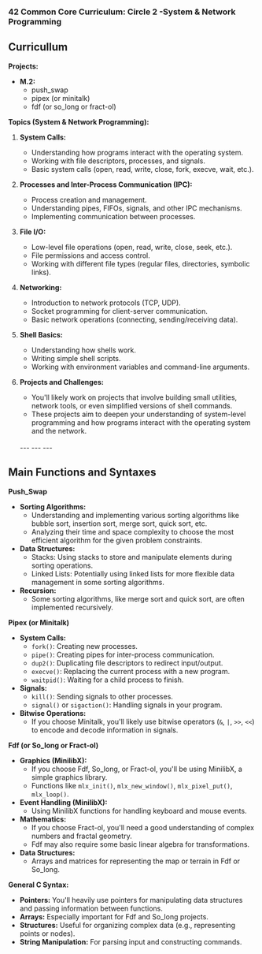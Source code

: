 ### 42 Common Core Curriculum: Circle 2 -System & Network Programming

## Curricullum
**Projects:**

* **M.2:**
    * push_swap
    * pipex (or minitalk)
    * fdf (or so_long or fract-ol)

**Topics (System & Network Programming):**

1.  **System Calls:**
    *   Understanding how programs interact with the operating system.
    *   Working with file descriptors, processes, and signals.
    *   Basic system calls (open, read, write, close, fork, execve, wait, etc.).

2.  **Processes and Inter-Process Communication (IPC):**
    *   Process creation and management.
    *   Understanding pipes, FIFOs, signals, and other IPC mechanisms.
    *   Implementing communication between processes.

3.  **File I/O:**
    *   Low-level file operations (open, read, write, close, seek, etc.).
    *   File permissions and access control.
    *   Working with different file types (regular files, directories, symbolic links).

4.  **Networking:**
    *   Introduction to network protocols (TCP, UDP).
    *   Socket programming for client-server communication.
    *   Basic network operations (connecting, sending/receiving data).

5.  **Shell Basics:**
    *   Understanding how shells work.
    *   Writing simple shell scripts.
    *   Working with environment variables and command-line arguments.

6.  **Projects and Challenges:**
    *   You'll likely work on projects that involve building small utilities, network tools, or even simplified versions of shell commands.
    *   These projects aim to deepen your understanding of system-level programming and how programs interact with the operating system and the network.  
	<br>
	---
	---
	---
	<br>

## Main Functions and Syntaxes

**Push_Swap**

*   **Sorting Algorithms:**
    *   Understanding and implementing various sorting algorithms like bubble sort, insertion sort, merge sort, quick sort, etc.
    *   Analyzing their time and space complexity to choose the most efficient algorithm for the given problem constraints.
*   **Data Structures:**
    *   Stacks: Using stacks to store and manipulate elements during sorting operations.
    *   Linked Lists: Potentially using linked lists for more flexible data management in some sorting algorithms.
*   **Recursion:**
    *   Some sorting algorithms, like merge sort and quick sort, are often implemented recursively.

**Pipex (or Minitalk)**

*   **System Calls:**
    *   `fork()`: Creating new processes.
    *   `pipe()`: Creating pipes for inter-process communication.
    *   `dup2()`: Duplicating file descriptors to redirect input/output.
    *   `execve()`: Replacing the current process with a new program.
    *   `waitpid()`: Waiting for a child process to finish.
*   **Signals:**
    *   `kill()`: Sending signals to other processes.
    *   `signal()` or `sigaction()`: Handling signals in your program.
*   **Bitwise Operations:**
    *   If you choose Minitalk, you'll likely use bitwise operators (`&`, `|`, `>>`, `<<`) to encode and decode information in signals.

**Fdf (or So_long or Fract-ol)**

*   **Graphics (MinilibX):**
    *   If you choose Fdf, So_long, or Fract-ol, you'll be using MinilibX, a simple graphics library.
    *   Functions like `mlx_init()`, `mlx_new_window()`, `mlx_pixel_put()`, `mlx_loop()`.
*   **Event Handling (MinilibX):**
    *   Using MinilibX functions for handling keyboard and mouse events.
*   **Mathematics:**
    *   If you choose Fract-ol, you'll need a good understanding of complex numbers and fractal geometry.
    *   Fdf may also require some basic linear algebra for transformations.
*   **Data Structures:**
    *   Arrays and matrices for representing the map or terrain in Fdf or So_long.

**General C Syntax:**

*   **Pointers:**  You'll heavily use pointers for manipulating data structures and passing information between functions.
*   **Arrays:**  Especially important for Fdf and So_long projects.
*   **Structures:** Useful for organizing complex data (e.g., representing points or nodes).
*   **String Manipulation:** For parsing input and constructing commands.

